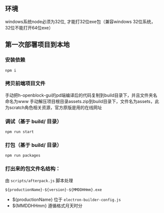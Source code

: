 


## 环境
windows系统node必须为32位, 才能打32位exe包（兼容windows 32位系统，32位不能打开64位exe） 


## 第一次部署项目到本地
### 安装依赖
```
npm i
```


### 拷贝前端项目文件

手动把h-openblock-gui的pd端编译后的代码复制到build目录下，并且文件夹名命名为www
手动解压项目根目录assets.zip到build目录下，文件名为assets，此为scratch角色相关资源，官方原版是用的在线网址



### 调试（基于 build/ 目录）

```
npm run start
```

### 打包（基于 build/ 目录）

```
npm run packages
```



### 打出来的包文件名结构：

由 `scripts/afterpack.js` 脚本处理

```
${productionName}-${version}-${MMDDHHmm}.exe
```
- ${productionName} 位于 `electron-builder-config.js`
- ${MMDDHHmm} 遵循格式月天时分


